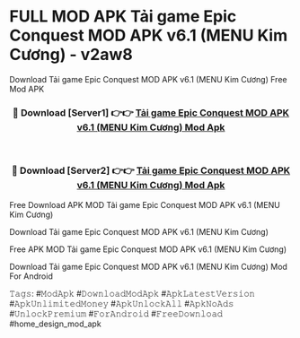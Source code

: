 # FULL MOD APK Tải game Epic Conquest MOD APK v6.1 (MENU Kim Cương) - v2aw8
Download Tải game Epic Conquest MOD APK v6.1 (MENU Kim Cương) Free Mod APK

<div align="center">
<h3>🔴 Download [Server1] 👉👉 <a href="https://apk-comot.site?title=Tải_game_Epic_Conquest_MOD_APK_v6.1_(MENU_Kim_Cương)">Tải game Epic Conquest MOD APK v6.1 (MENU Kim Cương) Mod Apk</a></h3><br>

<h3>🔴 Download [Server2] 👉👉 <a href="https://apk-comot.site?title=Tải_game_Epic_Conquest_MOD_APK_v6.1_(MENU_Kim_Cương)">Tải game Epic Conquest MOD APK v6.1 (MENU Kim Cương) Mod Apk</a></h3>
</div>


Free Download APK MOD Tải game Epic Conquest MOD APK v6.1 (MENU Kim Cương)

Download Tải game Epic Conquest MOD APK v6.1 (MENU Kim Cương) 

Free APK MOD Tải game Epic Conquest MOD APK v6.1 (MENU Kim Cương) 

Download Tải game Epic Conquest MOD APK v6.1 (MENU Kim Cương) Mod For Android

𝚃𝚊𝚐𝚜: #𝙼𝚘𝚍𝙰𝚙𝚔 #𝙳𝚘𝚠𝚗𝚕𝚘𝚊𝚍𝙼𝚘𝚍𝙰𝚙𝚔 #𝙰𝚙𝚔𝙻𝚊𝚝𝚎𝚜𝚝𝚅𝚎𝚛𝚜𝚒𝚘𝚗 #𝙰𝚙𝚔𝚄𝚗𝚕𝚒𝚖𝚒𝚝𝚎𝚍𝙼𝚘𝚗𝚎𝚢 #𝙰𝚙𝚔𝚄𝚗𝚕𝚘𝚌𝚔𝙰𝚕𝚕 #𝙰𝚙𝚔𝙽𝚘𝙰𝚍𝚜 #𝚄𝚗𝚕𝚘𝚌𝚔𝙿𝚛𝚎𝚖𝚒𝚞𝚖 #𝙵𝚘𝚛𝙰𝚗𝚍𝚛𝚘𝚒𝚍 #𝙵𝚛𝚎𝚎𝙳𝚘𝚠𝚗𝚕𝚘𝚊𝚍 #home_design_mod_apk